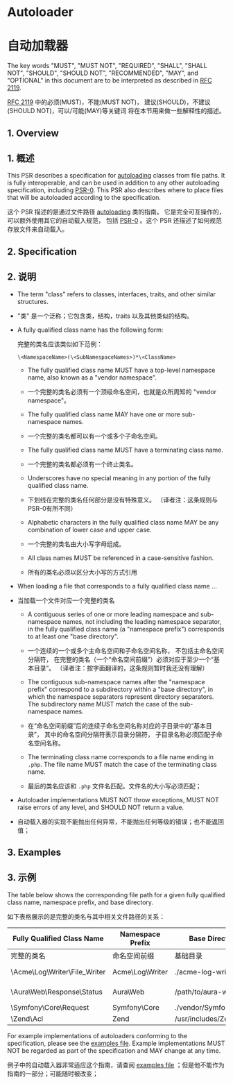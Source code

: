 # Autoloader

# 自动加载器

The key words "MUST", "MUST NOT", "REQUIRED", "SHALL", "SHALL NOT", "SHOULD",
"SHOULD NOT", "RECOMMENDED", "MAY", and "OPTIONAL" in this document are to be
interpreted as described in [RFC 2119](http://tools.ietf.org/html/rfc2119).

[RFC 2119](http://tools.ietf.org/html/rfc2119) 中的必须(MUST)，不能(MUST NOT)，
建议(SHOULD)，不建议(SHOULD NOT)，可以/可能(MAY)等关键词
将在本节用来做一些解释性的描述。

## 1. Overview

## 1. 概述

This PSR describes a specification for [autoloading][] classes from file
paths. It is fully interoperable, and can be used in addition to any other
autoloading specification, including [PSR-0][]. This PSR also describes where
to place files that will be autoloaded according to the specification.

这个 PSR 描述的是通过文件路径 [autoloading][] 类的指南。
它是完全可互操作的，可以额外使用其它的自动载入规范，
 包括 [PSR-0][] 。这个 PSR 还描述了如何规范存放文件来自动载入。

## 2. Specification

## 2. 说明

* The term "class" refers to classes, interfaces, traits, and other similar
   structures.

* "类" 是一个泛称；它包含类，结构，traits 以及其他类似的结构。

* A fully qualified class name has the following form:

  完整的类名应该类似如下范例：

      \<NamespaceName>(\<SubNamespaceNames>)*\<ClassName>

    * The fully qualified class name MUST have a top-level namespace name,
      also known as a "vendor namespace".

    * 一个完整的类名必须有一个顶级命名空间，也就是众所周知的 "vendor namespace"。

    * The fully qualified class name MAY have one or more sub-namespace
      names.

    * 一个完整的类名都可以有一个或多个子命名空间。

    * The fully qualified class name MUST have a terminating class name.

    * 一个完整的类名都必须有一个终止类名。

    * Underscores have no special meaning in any portion of the fully
      qualified class name.

    * 下划线在完整的类名任何部分是没有特殊意义。
    （译者注：这条规则与PSR-0有所不同）

    * Alphabetic characters in the fully qualified class name MAY be any
      combination of lower case and upper case.

    * 一个完整的类名由大小写字母组成。

    * All class names MUST be referenced in a case-sensitive fashion.

    * 所有的类名必须以区分大小写的方式引用

* When loading a file that corresponds to a fully qualified class name ...

* 当加载一个文件对应一个完整的类名

    * A contiguous series of one or more leading namespace and sub-namespace
      names, not including the leading namespace separator, in the fully
      qualified class name (a "namespace prefix") corresponds to at least one
      "base directory".

    * 一个连续的一个或多个主命名空间和子命名空间名称，
      不包括主命名空间分隔符， 在完整的类名（一个“命名空间前缀”）必须对应于至少一个“基本目录”。
      （译者注：按字面翻译的，这条规则暂时我还没有理解）

    * The contiguous sub-namespace names after the "namespace prefix"
      correspond to a subdirectory within a "base directory", in which the
      namespace separators represent directory separators. The subdirectory
      name MUST match the case of the sub-namespace names.

    * 在“命名空间前缀”后的连续子命名空间名称对应的子目录中的“基本目录”，
      其中的命名空间分隔符表示目录分隔符，
      子目录名称必须匹配子命名空间名称。

    * The terminating class name corresponds to a file name ending in `.php`.
      The file name MUST match the case of the terminating class name.

    * 最后的类名应该和 `.php` 文件名匹配。文件名的大小写必须匹配；

* Autoloader implementations MUST NOT throw exceptions, MUST NOT raise errors
of any level, and SHOULD NOT return a value.

* 自动载入器的实现不能抛出任何异常，不能抛出任何等级的错误；也不能返回值；


## 3. Examples

## 3. 示例

The table below shows the corresponding file path for a given fully qualified
class name, namespace prefix, and base directory.

如下表格展示的是完整的类名与其中相关文件路径的关系：

| Fully Qualified Class Name    | Namespace Prefix   | Base Directory           | Resulting File Path
| ----------------------------- |--------------------|--------------------------|-------------------------------------------
| 完整的类名                    | 命名空间前缀       | 基础目录                 | 实际的类文件路径
| \Acme\Log\Writer\File_Writer  | Acme\Log\Writer    | ./acme-log-writer/lib/   | ./acme-log-writer/lib/File_Writer.php
| \Aura\Web\Response\Status     | Aura\Web           | /path/to/aura-web/src/   | /path/to/aura-web/src/Response/Status.php
| \Symfony\Core\Request         | Symfony\Core       | ./vendor/Symfony/Core/   | ./vendor/Symfony/Core/Request.php
| \Zend\Acl                     | Zend               | /usr/includes/Zend/      | /usr/includes/Zend/Acl.php

For example implementations of autoloaders conforming to the specification,
please see the [examples file][]. Example implementations MUST NOT be regarded
as part of the specification and MAY change at any time.

例子中的自动载入器非常适应这个指南，请查阅 [examples file][] ；但是他不能作为指南的一部分；可能随时被改变；

[autoloading]: http://php.net/autoload
[PSR-0]: https://github.com/tangrucheng/fig-standards-zh/blob/master/PSR-0.md
[examples file]: https://github.com/php-fig/fig-standards/blob/master/accepted/PSR-4-autoloader-examples.md
